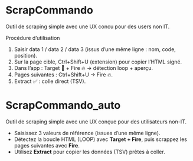 # ScrapCommando
Outil de scraping simple avec une UX concu pour des users non IT.

Procédure d’utilisation
1) Saisir data 1 / data 2 / data 3 (issus d’une même ligne : nom, code, position).
2) Sur la page cible, Ctrl+Shift+U (extension) pour copier l’HTML signé.
3) Dans l’app : Target 🎯 + Fire 🔥 → détection loop + aperçu.
4) Pages suivantes : Ctrl+Shift+U → Fire 🔥.
5) Extract ✅ : colle direct (TSV).

# ScrapCommando_auto

Outil de scraping simple avec une UX conçue pour des utilisateurs non-IT.

- Saisissez 3 valeurs de référence (issues d’une même ligne).
- Détectez la boucle HTML (LOOP) avec **Target + Fire**, puis scrappez les pages suivantes avec **Fire**.
- Utilisez **Extract** pour copier les données (TSV) prêtes à coller.
